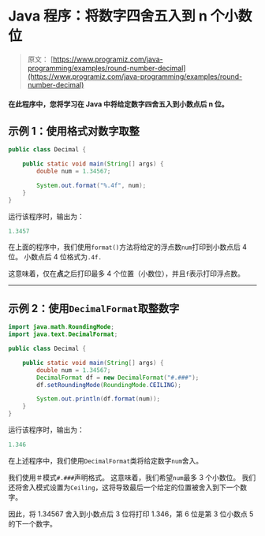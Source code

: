 # Java 程序：将数字四舍五入到 n 个小数位

> 原文： [https://www.programiz.com/java-programming/examples/round-number-decimal](https://www.programiz.com/java-programming/examples/round-number-decimal)

#### 在此程序中，您将学习在 Java 中将给定数字四舍五入到小数点后 n 位。

## 示例 1：使用格式对数字取整

```java
public class Decimal {

    public static void main(String[] args) {
        double num = 1.34567;

        System.out.format("%.4f", num);
    }
}
```

运行该程序时，输出为：

```java
1.3457
```

在上面的程序中，我们使用`format()`方法将给定的浮点数`num`打印到小数点后 4 位。 小数点后 4 位格式为`.4f.`

这意味着，仅在**点**之后打印最多 4 个位置（小数位），并且`f`表示打印浮点数。

* * *

## 示例 2：使用`DecimalFormat`取整数字

```java
import java.math.RoundingMode;
import java.text.DecimalFormat;

public class Decimal {

    public static void main(String[] args) {
        double num = 1.34567;
        DecimalFormat df = new DecimalFormat("#.###");
        df.setRoundingMode(RoundingMode.CEILING);

        System.out.println(df.format(num));
    }
}
```

运行该程序时，输出为：

```java
1.346
```

在上述程序中，我们使用`DecimalFormat`类将给定数字`num`舍入。

我们使用＃模式`#.###`声明格式。 这意味着，我们希望`num`最多 3 个小数位。 我们还将舍入模式设置为`Ceiling`，这将导致最后一个给定的位置被舍入到下一个数字。

因此，将 1.34567 舍入到小数点后 3 位将打印 1.346，第 6 位是第 3 位小数点 5 的下一个数字。
